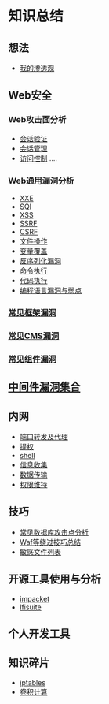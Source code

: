 # 知识总结
## 想法
+ [我的渗透观](https://blog.csdn.net/Blood_Pupil/article/details/88236244)
## Web安全
### Web攻击面分析
+ [会话验证](https://blog.csdn.net/Blood_Pupil/article/details/88940881)
+ [会话管理](https://blog.csdn.net/Blood_Pupil/article/details/89202326)
+ [访问控制]()
....
### Web通用漏洞分析
+ [XXE]()
+ [SQl]()
+ [XSS]()
+ [SSRF]()
+ [CSRF]()
+ [文件操作]()
+ [变量覆盖]()
+ [反序列化漏洞]()
+ [命令执行]()
+ [代码执行]()
+ [编程语言漏洞与弱点]()
### [常见框架漏洞]()
### [常见CMS漏洞]()
### [常见组件漏洞]()
## [中间件漏洞集合]()
## 内网
+ [端口转发及代理](https://blog.csdn.net/Blood_Pupil/article/details/88913145)
+ [提权]()
+ [shell]()
+ [信息收集]()
+ [数据传输]()
+ [权限维持]()
## 技巧
+ [常见数据库攻击点分析]()
+ [Waf等绕过技巧总结]()
+ [敏感文件列表]()
## 开源工具使用与分析
+ [impacket]()
+ [lfisuite]()

## 个人开发工具

## 知识碎片
+ [iptables](https://blog.csdn.net/Blood_Pupil/article/details/90021402)
+ [卷积计算](https://blog.csdn.net/Blood_Pupil/article/details/89402170)
